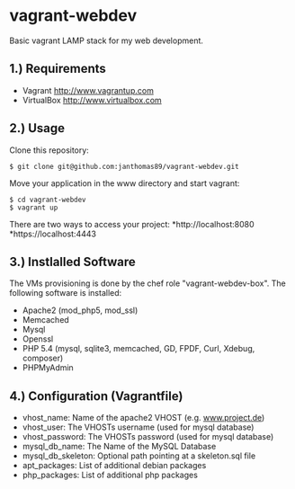 vagrant-webdev
==============

Basic vagrant LAMP stack for my web development.


1.) Requirements
------------
* Vagrant <http://www.vagrantup.com>
* VirtualBox <http://www.virtualbox.com>


2.) Usage
------------
Clone this repository:

	$ git clone git@github.com:janthomas89/vagrant-webdev.git

Move your application in the www directory and start vagrant:

	$ cd vagrant-webdev
	$ vagrant up

There are two ways to access your project:
*http://localhost:8080
*https://localhost:4443


3.) Instlalled Software
------------
The VMs provisioning is done by the chef role "vagrant-webdev-box". The following software is installed:
* Apache2 (mod_php5, mod_ssl)
* Memcached
* Mysql
* Openssl
* PHP 5.4 (mysql, sqlite3, memcached, GD, FPDF, Curl, Xdebug, composer)
* PHPMyAdmin


4.) Configuration (Vagrantfile)
------------
* vhost_name: Name of the apache2 VHOST (e.g. www.project.de)
* vhost_user: The VHOSTs username (used for mysql database)
* vhost_password: The VHOSTs password (used for mysql database)
* mysql_db_name: The Name of the MySQL Database
* mysql_db_skeleton: Optional path pointing at a skeleton.sql file
* apt_packages: List of additional debian packages
* php_packages: List of additional php packages
